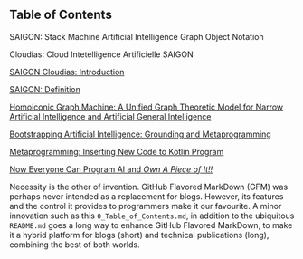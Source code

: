 ## Table of Contents

SAIGON: Stack Machine Artificial Intelligence Graph Object Notation

Cloudias: Cloud Intetelligence Artificielle SAIGON

[ SAIGON Cloudias: Introduction ](https://github.com/udexon/SAIGON/blob/master/README.md)

[ SAIGON: Definition ](https://github.com/udexon/SAIGON/blob/master/SAIGON_def.md)

[ Homoiconic Graph Machine: A Unified Graph Theoretic Model for Narrow Artificial Intelligence and Artificial General Intelligence ](https://github.com/udexon/SAIGON/blob/master/Homoiconic_Graph_Machine.md)

[ Bootstrapping Artificial Intelligence: Grounding and Metaprogramming ](https://github.com/udexon/SAIGON/blob/master/SAIGON_Kotlin.md)

[ Metaprogramming: Inserting New Code to Kotlin Program ](https://github.com/udexon/SAIGON/blob/master/S_insert.md)

[ Now Everyone Can Program AI and *Own A Piece of It!!* ](https://github.com/udexon/SAIGON/blob/master/Now_Everyone_Can_AI.md)

Necessity is the other of invention. GitHub Flavored MarkDown (GFM) was perhaps never intended as a replacement for blogs. However, its features and the control it provides to programmers make it our favourite. A minor innovation such as this `0_Table_of_Contents.md`, in addition to the ubiquitous `README.md` goes a long way to enhance GitHub Flavored MarkDown, to make it a hybrid platform for blogs (short) and technical publications (long), combining the best of both worlds.

